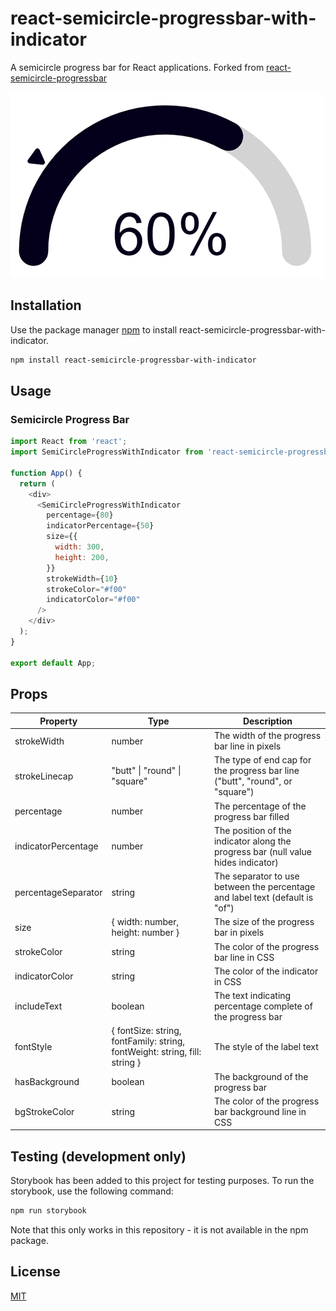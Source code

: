 # react-semicircle-progressbar-with-indicator

A semicircle progress bar for React applications.
Forked from [react-semicircle-progressbar](https://github.com/4emcos/react-semicircle-progressbar)

![alt text](/assets/example.png)

## Installation

Use the package manager [npm](https://www.npmjs.com/) to install react-semicircle-progressbar-with-indicator.

```bash
npm install react-semicircle-progressbar-with-indicator
```

## Usage

### Semicircle Progress Bar
```javascript
import React from 'react';
import SemiCircleProgressWithIndicator from 'react-semicircle-progressbar-with-indicator';

function App() {
  return (
    <div>
      <SemiCircleProgressWithIndicator
        percentage={80}
        indicatorPercentage={50}
        size={{
          width: 300,
          height: 200,
        }}
        strokeWidth={10}
        strokeColor="#f00"
        indicatorColor="#f00"
      />
    </div>
  );
}

export default App;
```


## Props

| Property            | Type                                                                       | Description                                                                       |
|---------------------|----------------------------------------------------------------------------|-----------------------------------------------------------------------------------|
| strokeWidth         | number                                                                     | The width of the progress bar line in pixels                                      |
| strokeLinecap       | "butt" &#124; "round" &#124; "square"                                      | The type of end cap for the progress bar line ("butt", "round", or "square")      |
| percentage          | number                                                                     | The percentage of the progress bar filled                                         |
| indicatorPercentage | number                                                                     | The position of the indicator along the progress bar (null value hides indicator) |
| percentageSeparator | string                                                                     | The separator to use between the percentage and label text (default is "of")      |
| size                | { width: number, height: number }                                          | The size of the progress bar in pixels                                            |
| strokeColor         | string                                                                     | The color of the progress bar line in CSS                                         |
| indicatorColor      | string                                                                     | The color of the indicator in CSS                                                 |
| includeText         | boolean                                                                    | The text indicating percentage complete of the progress bar                       |
| fontStyle           | { fontSize: string, fontFamily: string, fontWeight: string, fill: string } | The style of the label text                                                       |
| hasBackground       | boolean                                                                    | The background of the progress bar                                                |
| bgStrokeColor       | string                                                                     | The color of the progress bar background line in CSS                              |


## Testing (development only)
Storybook has been added to this project for testing purposes. To run the storybook, use the following command:
```bash
npm run storybook
```
Note that this only works in this repository - it is not available in the npm package.


## License
[MIT](https://choosealicense.com/licenses/mit/)